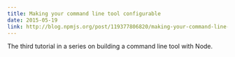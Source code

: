 ```yaml
---
title: Making your command line tool configurable
date: 2015-05-19
link: http://blog.npmjs.org/post/119377806820/making-your-command-line-tool-configurable
---
```

The third tutorial in a series on building a command line tool with Node.
